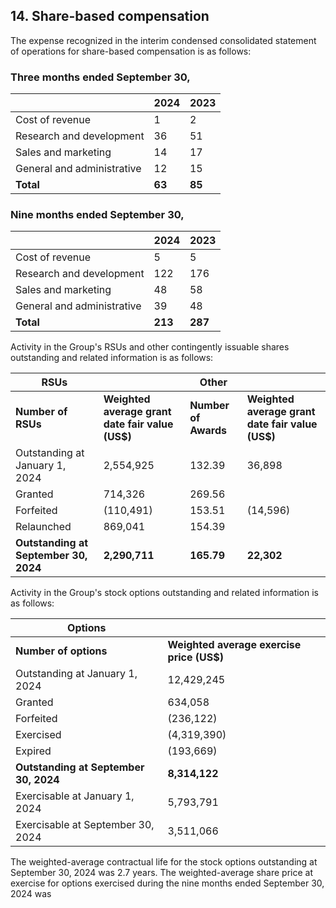 ## 14. Share-based compensation

The expense recognized in the interim condensed consolidated statement of operations for share-based compensation is as follows:

### Three months ended September 30,

|  | 2024 | 2023 |
|---|---|---|
| Cost of revenue | 1 | 2 |
| Research and development | 36 | 51 |
| Sales and marketing | 14 | 17 |
| General and administrative | 12 | 15 |
| **Total** | **63** | **85** |

### Nine months ended September 30,

|  | 2024 | 2023 |
|---|---|---|
| Cost of revenue | 5 | 5 |
| Research and development | 122 | 176 |
| Sales and marketing | 48 | 58 |
| General and administrative | 39 | 48 |
| **Total** | **213** | **287** |

Activity in the Group's RSUs and other contingently issuable shares outstanding and related information is as follows:

| RSUs | | Other | |
|---|---|---|---|
| **Number of RSUs** | **Weighted average grant date fair value (US$)** | **Number of Awards** | **Weighted average grant date fair value (US$)** |
| Outstanding at January 1, 2024 | 2,554,925 | 132.39 | 36,898 | 155.83 |
| Granted | 714,326 | 269.56 | | |
| Forfeited | (110,491) | 153.51 | (14,596) | 154.15 |
| Relaunched | 869,041 | 154.39 | | |
| **Outstanding at September 30, 2024** | **2,290,711** | **165.79** | **22,302** | **156.93** |

Activity in the Group's stock options outstanding and related information is as follows:

| Options | |
|---|---|
| **Number of options** | **Weighted average exercise price (US$)** |
| Outstanding at January 1, 2024 | 12,429,245 | 165.93 |
| Granted | 634,058 | 277.16 |
| Forfeited | (236,122) | 155.48 |
| Exercised | (4,319,390) | 159.58 |
| Expired | (193,669) | 309.61 |
| **Outstanding at September 30, 2024** | **8,314,122** | **174.66** |
| Exercisable at January 1, 2024 | 5,793,791 | 184.98 |
| Exercisable at September 30, 2024 | 3,511,066 | 197.31 |

The weighted-average contractual life for the stock options outstanding at September 30, 2024 was 2.7 years. The weighted-average share price at exercise for options exercised during the nine months ended September 30, 2024 was
